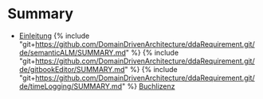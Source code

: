 # Summary

* [Einleitung](README.md)
{% include "git+https://github.com/DomainDrivenArchitecture/ddaRequirement.git/de/semanticALM/SUMMARY.md" %}
{% include "git+https://github.com/DomainDrivenArchitecture/ddaRequirement.git/de/gitbookEditor/SUMMARY.md" %}
{% include "git+https://github.com/DomainDrivenArchitecture/ddaRequirement.git/de/timeLogging/SUMMARY.md" %}
[Buchlizenz](LICENSE.md)
